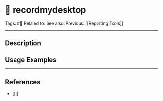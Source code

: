 # 💢 recordmydesktop
Tags: #💢
Related to: 
See also: 
Previous: [[Reporting Tools]]

---
## Description


## Usage Examples


---
## References
- [[]]